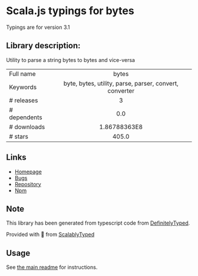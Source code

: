 
# Scala.js typings for bytes

Typings are for version 3.1

## Library description:
Utility to parse a string bytes to bytes and vice-versa

|                    |                 |
| ------------------ | :-------------: |
| Full name          | bytes |
| Keywords           | byte, bytes, utility, parse, parser, convert, converter |
| # releases         | 3 |
| # dependents       | 0.0 |
| # downloads        | 1.86788363E8 |
| # stars            | 405.0 |

## Links
- [Homepage](https://github.com/visionmedia/bytes.js#readme)
- [Bugs](https://github.com/visionmedia/bytes.js/issues)
- [Repository](https://github.com/visionmedia/bytes.js)
- [Npm](https://www.npmjs.com/package/bytes)
    


## Note
This library has been generated from typescript code from [DefinitelyTyped](https://definitelytyped.org).

Provided with :purple_heart: from [ScalablyTyped](https://github.com/oyvindberg/ScalablyTyped)

## Usage
See [the main readme](../../readme.md) for instructions.


